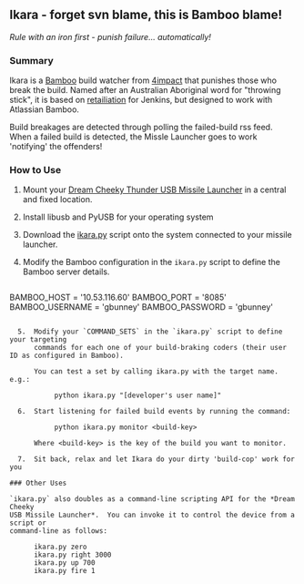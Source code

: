 ## Ikara - forget svn blame, this is Bamboo blame!

*Rule with an iron first - punish failure... automatically!*

### Summary

Ikara is a <a href="http://www.atlassian.com/software/bamboo/">Bamboo</a> build watcher from <a href="http://4impact.com.au">4impact</a> that punishes those
who break the build. Named after an Australian Aboriginal word for "throwing stick", it is based on <a href="https://github.com/codedance/Retaliation">retailiation</a> for Jenkins,
but designed to work with Atlassian Bamboo.

Build breakages are detected through polling the failed-build rss feed. When a failed build is detected,
the Missle Launcher goes to work 'notifying' the offenders!

### How to Use

  1.  Mount your <a href="http://www.dreamcheeky.com/thunder-missile-launcher">Dream Cheeky Thunder USB Missile Launcher</a> 
      in a central and fixed location.

  2.  Install libusb and PyUSB for your operating system
  
  3.  Download the <a href="https://raw.github.com/4impact/ikara/master/ikara.py">ikara.py</a> 
      script onto the system connected to your missile launcher.

  4.  Modify the Bamboo configuration in the `ikara.py` script to define the Bamboo server details.
      
      ```
BAMBOO_HOST      = '10.53.116.60'
BAMBOO_PORT      = '8085'
BAMBOO_USERNAME  = 'gbunney'
BAMBOO_PASSWORD  = 'gbunney'
```

  5.  Modify your `COMMAND_SETS` in the `ikara.py` script to define your targeting 
      commands for each one of your build-braking coders (their user ID as configured in Bamboo).
 
      You can test a set by calling ikara.py with the target name. e.g.:  

           python ikara.py "[developer's user name]"

  6.  Start listening for failed build events by running the command:

           python ikara.py monitor <build-key>

      Where <build-key> is the key of the build you want to monitor.

  7.  Sit back, relax and let Ikara do your dirty 'build-cop' work for you
  
### Other Uses
 
`ikara.py` also doubles as a command-line scripting API for the *Dream Cheeky 
USB Missile Launcher*.  You can invoke it to control the device from a script or 
command-line as follows:

      ikara.py zero
      ikara.py right 3000
      ikara.py up 700
      ikara.py fire 1
        
